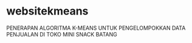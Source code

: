 # websitekmeans
 PENERAPAN ALGORITMA K-MEANS UNTUK PENGELOMPOKKAN DATA PENJUALAN DI TOKO MINI SNACK BATANG
